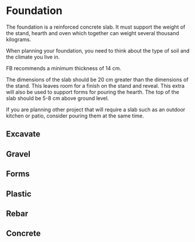 
# Foundation

The foundation is a reinforced concrete slab.
It must support the weight of the stand, hearth and oven which together can weight several thousand kilograms.

When planning your foundation, you need to think about the type of soil and the climate you live in.

FB recommends a minimum thickness of 14 cm.

The dimensions of the slab should be 20 cm greater than the dimensions of the stand.
This leaves room for a finish on the stand and reveal.
This extra will also be used to support forms for pouring the hearth.
The top of the slab should be 5-8 cm above ground level.

If you are planning other project that will require a slab such as an outdoor kitchen or patio, consider pouring
them at the same time.

## Excavate

## Gravel

## Forms

## Plastic

## Rebar

## Concrete




